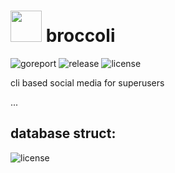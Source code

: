 
# [<img src="https://github.com/broccoli-cli/broccoli/blob/main/assets/broccoli-logo.png" width="50"/>](broccoli.png) broccoli
![goreport](https://goreportcard.com/badge/github.com/broccoli-cli/broccoli)
![release](https://badgen.net/github/release/broccoli-cli/broccoli)
![license](https://badgen.net/github/license/broccoli-cli/broccoli)

cli based social media for superusers

...

## database struct:
![license](https://github.com/broccoli-cli/broccoli/blob/main/assets/database-diagram.png)

